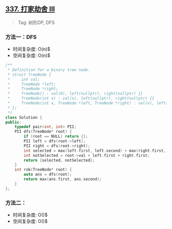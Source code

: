 ## [337. 打家劫舍 III](https://leetcode.cn/problems/house-robber-iii/)

> Tag: 树形DP, DFS

### 方法一：DFS
* 时间复杂度: O(n)$
* 空间复杂度: O(n)$
```c++
/**
 * Definition for a binary tree node.
 * struct TreeNode {
 *     int val;
 *     TreeNode *left;
 *     TreeNode *right;
 *     TreeNode() : val(0), left(nullptr), right(nullptr) {}
 *     TreeNode(int x) : val(x), left(nullptr), right(nullptr) {}
 *     TreeNode(int x, TreeNode *left, TreeNode *right) : val(x), left(left), right(right) {}
 * };
 */
class Solution {
public:
    typedef pair<int, int> PII;
    PII dfs(TreeNode* root) {
        if (root == NULL) return {};
        PII left = dfs(root->left);
        PII right = dfs(root->right);
        int selected = max(left.first, left.second) + max(right.first, right.second);
        int notSelected = root->val + left.first + right.first;
        return {selected, notSelected};
    }
    int rob(TreeNode* root) {
        auto ans = dfs(root);
        return max(ans.first, ans.second);
    }
};
```

### 方法二：
* 时间复杂度: O()$
* 空间复杂度: O()$
```c++

```